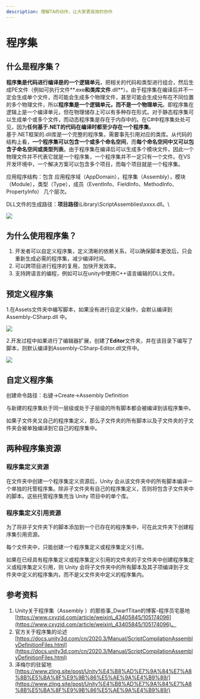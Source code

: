 ```yaml
---
description: 理解TA的动作，让大家更高效的协作
---
```


# 程序集

## 什么是程序集？

**程序集是代码进行编译是的一个逻辑单元**，把相关的代码和类型进行组合，然后生成PE文件（例如可执行文件\*\*.exe**和类库文件**.dll\*\*）。由于程序集在编译后并不一定会生成单个文件，而可能会生成多个物理文件，甚至可能会生成分布在不同位置的多个物理文件，所以**程序集是一个逻辑单元，而不是一个物理单元**。即程序集在逻辑上是一个编译单元，但在物理储存上可以有多种存在形式。对于静态程序集可以生成单个或多个文件，而动态程序集是存在于内存中的。在C#中程序集处处可见，因为**任何基于.NET的代码在编译时都至少存在一个程序集**。\
基于.NET框架的.dll库是一个完整的程序集，需要事先引用对应的类库。从代码的结构上看，**一个程序集可以包含一个或多个命名空间**，而**每个命名空间中又可以包含子命名空间或类型列表**。由于程序集在编译后可以生成多个模块文件，因此一个物理文件并不代表它就是一个程序集，一个程序集并不一定只有一个文件。在VS开发环境中，一个解决方案可以包含多个项目，而每个项目就是一个程序集。

应用程序结构：包含 应用程序域（AppDomain），程序集（Assembly），模块（Module），类型（Type），成员（EventInfo、FieldInfo、MethodInfo、PropertyInfo） 几个层次。

DLL文件的生成路径：**项目路径**\Library\ScriptAssemblies\xxxx.dll。\\

![](https://img-blog.csdnimg.cn/20200329102627414.png?x-oss-process=image/watermark,type\_ZmFuZ3poZW5naGVpdGk,shadow\_10,text\_aHR0cHM6Ly9ibG9nLmNzZG4ubmV0L3dlaXhpbl80MzQwNTg0NQ==,size\_16,color\_FFFFFF,t\_70)

## 为什么使用程序集？

1. 开发者可以自定义程序集，定义清晰的依赖关系，可以确保脚本更改后，只会重新生成必需的程序集，减少编译时间。
2. 可以跨项目进行程序的复用，加快开发效率。
3. 支持跨语言的编程，例如可以在unity中使用C++语言编辑的DLL文件。

## 预定义程序集

1.在Assets文件夹中编写脚本，如果没有进行自定义操作，会默认编译到 Assembly-CSharp.dll 中。

![](../.gitbook/assets/20200329103901836.png)

2.开发过程中如果进行了编辑器扩展，创建了**Editor**文件夹，并在该目录下编写了脚本，则默认编译到Assembly-CSharp-Editor.dll文件中。

![](<../.gitbook/assets/20200329104201481 (1).png>)

## 自定义程序集

创建命令路径：右键->Create->Assembly Definition

与新建的程序集处于同一层级或处于子层级的所有脚本都会被编译到该程序集中。

如果子文件夹又自己的程序集定义，那么子文件夹的所有脚本以及子文件夹的子文件夹会被单独编译到它自己的程序集中。

## 两种程序集资源

### 程序集定义资源

在文件夹中创建一个程序集定义资源后，Unity 会从该文件夹中的所有脚本编译一个单独的托管程序集。除非子文件夹有自己的程序集定义，否则将包含子文件夹中的脚本。这些托管程序集充当 Unity 项目中的单个库。

### 程序集定义引用资源

为了将非子文件夹下的脚本添加到一个已存在的程序集中，可在此文件夹下创建程序集引用资源。

每个文件夹中，只能创建一个程序集定义或程序集定义引用。

如果在已经具有程序集定义或程序集定义引用的文件夹的子文件夹中创建程序集定义或程序集定义引用，则 Unity 会将子文件夹中的所有脚本及其子项编译到子文件夹中定义的程序集内，而不是父文件夹中定义的程序集内。

## 参考资料

1. Unity关于程序集（Assembly ）的那些事\_DwarfTitan的博客-程序员宅基地[https://www.cxyzjd.com/article/weixin\_43405845/105174096](https://www.cxyzjd.com/article/weixin\_43405845/105174096)。
2. 官方关于程序集的论述[https://docs.unity3d.com/cn/2020.3/Manual/ScriptCompilationAssemblyDefinitionFiles.html](https://docs.unity3d.com/cn/2020.3/Manual/ScriptCompilationAssemblyDefinitionFiles.html)
3. 泽梅尔的驻留地[https://www.zling.site/post/Unity%E4%B8%AD%E7%9A%84%E7%A8%8B%E5%BA%8F%E9%9B%86%E5%AE%9A%E4%B9%89/](https://www.zling.site/post/Unity%E4%B8%AD%E7%9A%84%E7%A8%8B%E5%BA%8F%E9%9B%86%E5%AE%9A%E4%B9%89/)
